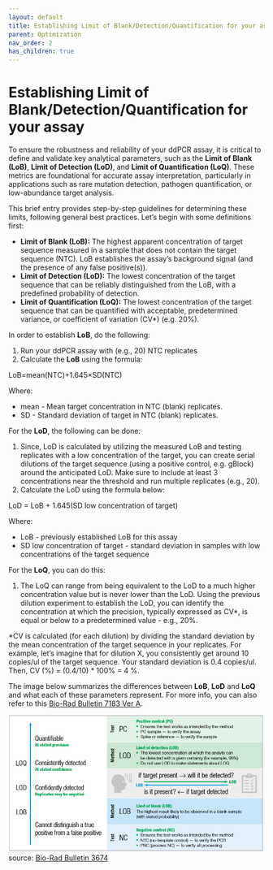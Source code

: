 ```yaml
---
layout: default
title: Establishing Limit of Blank/Detection/Quantification for your assay
parent: Optimization
nav_order: 2
has_children: true
---
```



# Establishing Limit of Blank/Detection/Quantification for your assay

To ensure the robustness and reliability of your ddPCR assay, it is critical to define and validate key analytical parameters, such as the **Limit of Blank (LoB)**, **Limit of Detection (LoD)**, and **Limit of Quantification (LoQ)**. These metrics are foundational for accurate assay interpretation, particularly in applications such as rare mutation detection, pathogen quantification, or low-abundance target analysis.

This brief entry provides step-by-step guidelines for determining these limits, following general best practices. Let’s begin with some definitions first:

- **Limit of Blank (LoB):** The highest apparent concentration of target sequence measured in a sample that does not contain the target sequence (NTC). LoB establishes the assay’s background signal (and the presence of any false positive(s)).
- **Limit of Detection (LoD):** The lowest concentration of the target sequence that can be reliably distinguished from the LoB, with a predefined probability of detection.
- **Limit of Quantification (LoQ):** The lowest concentration of the target sequence that can be quantified with acceptable, predetermined variance, or coefficient of variation (CV*) (e.g. 20%).

In order to establish **LoB**, do the following:

1. Run your ddPCR assay with (e.g., 20) NTC replicates
2. Calculate the **LoB** using the formula:

LoB=mean(NTC)+1.645×SD(NTC)

Where:

- mean - Mean target concentration in NTC (blank) replicates.
- SD - Standard deviation of target in NTC (blank) replicates.

For the **LoD**, the following can be done:

1. Since, LoD is calculated by utilizing the measured LoB and testing replicates with a low concentration of the target, you can create serial dilutions of the target sequence (using a positive control, e.g. gBlock) around the anticipated LoD. Make sure to include at least 3 concentrations near the threshold and run multiple replicates (e.g., 20).
2. Calculate the LoD using the formula below:

LoD = LoB + 1.645(SD low concentration of target)

Where:

- LoB - previously established LoB for this assay
- SD low concentration of target - standard deviation in samples with low concentrations of the target sequence

For the **LoQ**, you can do this:

1. The LoQ can range from being equivalent to the LoD to a much higher concentration value but is never lower than the LoD. Using the previous dilution experiment to establish the LoD, you can identify the concentration at which the precision, typically expressed as CV*, is equal or below to a predetermined value - e.g., 20%.

*CV is calculated (for each dilution) by dividing the standard deviation by the mean concentration of the target sequence in your replicates. For example, let’s imagine that for dilution X, you consistently get around 10 copies/ul of the target sequence. Your standard deviation is 0.4 copies/ul. Then, CV (%) = (0.4/10) * 100% = 4 %.

The image below summarizes the differences between **LoB**, **LoD** and **LoQ** and what each of these parameters represent. For more info, you can also refer to this [Bio-Rad Bulletin 7183 Ver A](<https://dna.uga.edu/wp-content/uploads/sites/51/2021/03/Droplet-Digital-PCR-Guide.pdf>).

![image.png](Establishing%20Limit%20of%20Blank%20Detection%20Quantification/image.png)
source: [Bio-Rad Bulletin 3674](<https://www.bio-rad.com/sites/default/files/2024-08/Bulletin_3674.pdf>)
